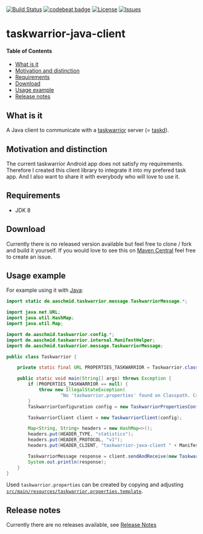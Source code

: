 [![Build Status](https://travis-ci.org/aaschmid/taskwarrior-java-client.png?branch=master)](https://travis-ci.org/aaschmid/taskwarrior-java-client)
[![codebeat badge](https://codebeat.co/badges/90f3d360-88bb-4040-b8b6-2e3e684f11f4)](https://codebeat.co/projects/github-com-aaschmid-taskwarrior-java-client-master)
[![License](https://img.shields.io/github/license/aaschmid/taskwarrior-java-client.svg)](https://github.com/aaschmid/taskwarrior-java-client/blob/master/LICENSE.TXT)
[![Issues](https://img.shields.io/github/issues/aaschmid/taskwarrior-java-client.svg)](https://github.com/aaschmid/taskwarrior-java-client/issues)

taskwarrior-java-client
=======================

#### Table of Contents
* [What is it](#what-is-it)
* [Motivation and distinction](#motivation-and-distinction)
* [Requirements](#requirements)
* [Download](#download)
* [Usage example](#usage-example)
* [Release notes](#release-notes)


What is it
----------

A Java client to communicate with a [taskwarrior][] server (= [taskd](https://taskwarrior.org/docs/taskserver/why.html)).

[taskwarrior]: https://taskwarrior.org/


Motivation and distinction
--------------------------

The current taskwarrior Android app does not satisfy my requirements. Therefore I created this client library to integrate it into my prefered task app.
And I also want to share it with everybody who will love to use it.


Requirements
-----------

* JDK 8


Download
--------

Currently there is no released version available but feel free to clone / fork and build it yourself. If you would love to see this on
[Maven Central](http://search.maven.org/) feel free to create an issue.


Usage example
-------------

For example using it with [Java](https://www.java.com/):


```java
import static de.aaschmid.taskwarrior.message.TaskwarriorMessage.*;

import java.net.URL;
import java.util.HashMap;
import java.util.Map;

import de.aaschmid.taskwarrior.config.*;
import de.aaschmid.taskwarrior.internal.ManifestHelper;
import de.aaschmid.taskwarrior.message.TaskwarriorMessage;

public class Taskwarrior {

    private static final URL PROPERTIES_TASKWARRIOR = Taskwarrior.class.getResource("/taskwarrior.properties");

    public static void main(String[] args) throws Exception {
        if (PROPERTIES_TASKWARRIOR == null) {
            throw new IllegalStateException(
                    "No 'taskwarrior.properties' found on Classpath. Create it by copy and rename 'taskwarrior.properties.template'. Also fill in proper values.");
        }
        TaskwarriorConfiguration config = new TaskwarriorPropertiesConfiguration(PROPERTIES_TASKWARRIOR);

        TaskwarriorClient client = new TaskwarriorClient(config);

        Map<String, String> headers = new HashMap<>();
        headers.put(HEADER_TYPE, "statistics");
        headers.put(HEADER_PROTOCOL, "v1");
        headers.put(HEADER_CLIENT, "taskwarrior-java-client " + ManifestHelper.getImplementationVersionFromManifest("local-dev"));

        TaskwarriorMessage response = client.sendAndReceive(new TaskwarriorMessage(headers));
        System.out.println(response);
    }
}
```

Used `taskwarrior.properties` can be created by copying and adjusting
[`src/main/resources/taskwarrior.properties.template`](https://github.com/aaschmid/taskwarrior-java-client/tree/master/src/main/resources/taskwarrior.properties.template).


Release notes
-------------

Currently there are no releases available, see [Release Notes](/aaschmid/taskwarrior-java-client/releases)
